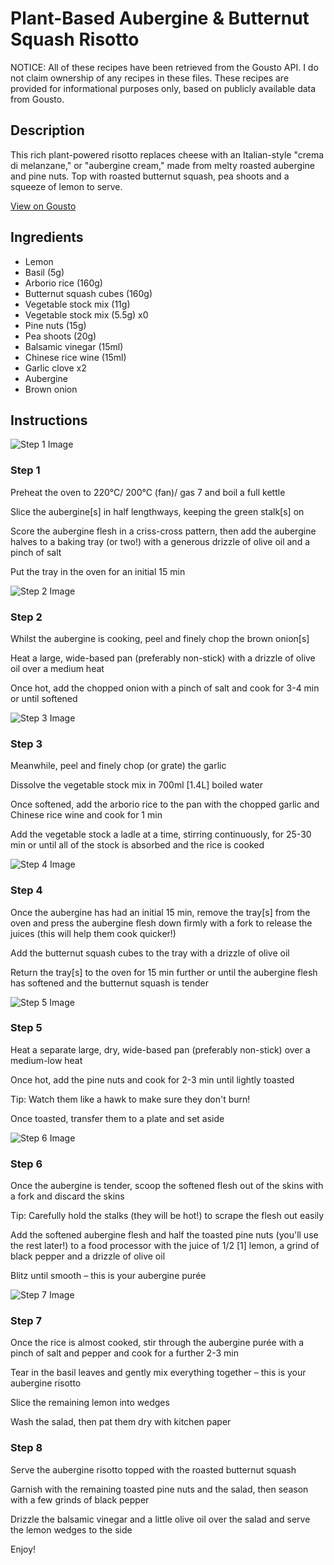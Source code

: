 # Plant-Based Aubergine & Butternut Squash Risotto

NOTICE: All of these recipes have been retrieved from the Gousto API. I do not claim ownership of any recipes in these files. These recipes are provided for informational purposes only, based on publicly available data from Gousto.

## Description

This rich plant-powered risotto replaces cheese with an Italian-style "crema di melanzane," or "aubergine cream," made from melty roasted aubergine and pine nuts. Top with roasted butternut squash, pea shoots and a squeeze of lemon to serve. 

[View on Gousto](https://www.gousto.co.uk/recipes/cookbook/plant-based-aubergine-squash-risotto)

## Ingredients

- Lemon
- Basil (5g)
- Arborio rice (160g)
- Butternut squash cubes (160g)
- Vegetable stock mix (11g)
- Vegetable stock mix (5.5g) x0
- Pine nuts (15g)
- Pea shoots (20g)
- Balsamic vinegar (15ml)
- Chinese rice wine (15ml)
- Garlic clove x2
- Aubergine
- Brown onion

## Instructions

![Step 1 Image](https://production-media.gousto.co.uk/cms/recipe-step-image/step-1-1609944942299-x200.jpg)

### Step 1

Preheat the oven to 220°C/ 200°C (fan)/ gas 7 and boil a full kettle

Slice the aubergine<span class="text-danger">[s] </span>in half lengthways, keeping the green stalk<span class="text-danger">[s]</span> on

Score the aubergine flesh in a criss-cross pattern, then add the aubergine halves to a baking tray (or two!) with a generous drizzle of olive oil and a pinch of salt

Put the tray in the oven for an initial 15 min

![Step 2 Image](https://production-media.gousto.co.uk/cms/recipe-step-image/step-2-1609944972830-x200.jpg)

### Step 2

Whilst the aubergine is cooking, peel and finely chop the brown onion<span class="text-danger">[s]</span>

Heat a large, wide-based pan (preferably non-stick) with a drizzle of olive oil over a medium heat

Once hot, add the chopped onion with a pinch of salt and cook for 3-4 min or until softened

![Step 3 Image](https://production-media.gousto.co.uk/cms/recipe-step-image/step-3-1609945044731-x200.jpg)

### Step 3

Meanwhile, peel and finely chop (or grate) the garlic

Dissolve the vegetable stock mix in 700ml <span class="text-danger">[1.4L] </span>boiled water

Once softened, add the arborio rice to the pan with the chopped garlic and Chinese rice wine and cook for 1 min

Add the vegetable stock a ladle at a time, stirring continuously, for 25-30 min or until all of the stock is absorbed and the rice is cooked

![Step 4 Image](https://production-media.gousto.co.uk/cms/recipe-step-image/step-4-1609945051270-x200.jpg)

### Step 4

Once the aubergine has had an initial 15 min, remove the tray<span class="text-danger">[s]</span> from the oven and press the aubergine flesh down firmly with a fork to release the juices (this will help them cook quicker!)

Add the butternut squash cubes to the tray with a drizzle of olive oil

Return the tray<span class="text-danger">[s]</span> to the oven for 15 min further or until the aubergine flesh has softened and the butternut squash is tender

![Step 5 Image](https://production-media.gousto.co.uk/cms/recipe-step-image/step-5-1609945073055-x200.jpg)

### Step 5

Heat a separate large, dry, wide-based pan (preferably non-stick) over a medium-low heat

Once hot, add the pine nuts and cook for 2-3 min until lightly toasted

Tip: Watch them like a hawk to make sure they don't burn!

Once toasted, transfer them to a plate and set aside

![Step 6 Image](https://production-media.gousto.co.uk/cms/recipe-step-image/step-6-1609945390475-x200.jpg)

### Step 6

Once the aubergine is tender, scoop the softened flesh out of the skins with a fork and discard the skins

Tip: Carefully hold the stalks (they will be hot!) to scrape the flesh out easily

Add the softened aubergine flesh and half the toasted pine nuts (you'll use the rest later!) to a food processor with the juice of 1/2<span class="text-danger"> [1]</span> lemon, a grind of black pepper and a drizzle of olive oil

Blitz until smooth – this is your aubergine purée

![Step 7 Image](https://production-media.gousto.co.uk/cms/recipe-step-image/step-7-1609945424119-x200.jpg)

### Step 7

Once the rice is almost cooked, stir through the aubergine purée with a pinch of salt and pepper and cook for a further 2-3 min

Tear in the basil leaves and gently mix everything together – this is your aubergine risotto

Slice the remaining lemon into wedges

Wash the salad, then pat them dry with kitchen paper

### Step 8

Serve the aubergine risotto topped with the roasted butternut squash

Garnish with the remaining toasted pine nuts and the salad, then season with a few grinds of black pepper

Drizzle the balsamic vinegar and a little olive oil over the salad and serve the lemon wedges to the side

Enjoy!

